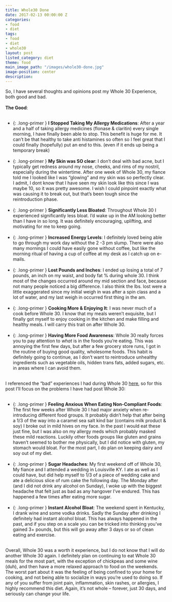 ```yaml
---
title: Whole30 Done
date: 2017-02-13 00:00:00 Z
categories:
- food
- diet
tags:
- food
- diet
- whole30
layout: post
listed_category: diet
theme: food
main_image_path: "/images/whole30-done.jpg"
image-position: center
description: 
---
```


So, I have several thoughts and opinions post my Whole 30 Experience, both good and bad.
<br /><br />
**The Good**:
<br /><br />
* {: .long-primer } **I Stopped Taking My Allergy Medications**: After a year and a half of taking allergy medicines (flonase & claritin) every single morning, I have finally been able to stop. This benefit is huge for me. It can’t be that healthy to take anti histamines so often so I feel great that I could finally (hopefully) put an end to this. (even if it ends up being a temporary break)
<br /><br />
* {: .long-primer } **My Skin was SO clear**: I don’t deal with bad acne, but I typically get redness around my nose, cheeks, and rims of my nostril, especially during the wintertime. After one week of Whole 30, my fiance told me I looked like I was “glowing” and my skin was so perfectly clear. I admit, I dont know that I have seen my skin look like this since I was maybe 10, so it was pretty awesome. I wish I could pinpoint exactly what was causing it to break out, but that’s been tough since the reintroduction phase.
<br /><br />
* {: .long-primer } **Significantly Less Bloated**: Throughout Whole 30 I experienced significantly less bloat. I’d wake up in the AM looking better than I have in so long. It was definitely encouraging, uplifting, and motivating for me to keep going.
<br /><br />
* {: .long-primer } **Increased Energy Levels**: I definitely loved being able to go through my work day without the 2 -3 pm slump. There were also many mornings I could have easily gone without coffee, but like the morning ritual of having a cup of coffee at my desk as I catch up on e-mails.
<br /><br />
* {: .long-primer } **Lost Pounds and Inches**: I ended up losing a total of 7 pounds, an inch on my waist, and body fat % during whole 30. I think most of the changes occurred around my mid section and face, because not many people noticed a big difference. I also think the lbs. lost were a little exaggerated since my initial weigh in was after a spin class and a lot of water, and my last weigh in occurred first thing in the am.
<br /><br />
* {: .long-primer } **Cooking More & Enjoying It**: I was never much of a cook before Whole 30. I know that my meals weren’t exquisite, but I finally got myself to enjoy cooking in the kitchen and make filling and healthy meals. I will carry this trait on after Whole 30.
<br /><br />
* {: .long-primer } **Having More Food Awareness**: Whole 30 really forces you to pay attention to *what* is in the foods you’re eating. This was annoying the first few days, but after a few grocery store runs, I got in the routine of buying good quality, wholesome foods. This habit is definitely going to continue, as I don’t want to reintroduce unhealthy ingredients such as vegetable oils, hidden trans fats, added sugars, etc. in areas where I can avoid them.
<br /><br />

I referenced the “bad” experiences I had during Whole 30 [here](/food/diet/2017/01/25/downside-whole30.html), so for this post I’ll focus on the problems I have had post Whole 30:
<br /><br />
* {: .long-primer } **Feeling Anxious When Eating Non-Compliant Foods**: The first few weeks after Whole 30 I had major anxiety when re-introducing different food groups. It probably didn’t help that after being a 1/3 of the way into a caramel sea salt kind bar (contains milk product & soy) I broke out in mild hives on my face. In the past I would eat these just fine, but I was also on my allergy meds which probably masked these mild reactions. Luckily other foods groups like gluten and grains haven’t seemed to bother me physically, but I did notice with gluten, my stomach would bloat. For the most part, I do plan on keeping dairy and soy out of my diet.
<br /><br />
* {: .long-primer } **Sugar Headaches**: My first weekend off of Whole 30, My fiance and I attended a wedding in Louisville KY. I ate as well as I could have, but did help myself to 1/3 of a piece of wedding cake and ate a delicious slice of rum cake the following day. The Monday after (and I did not drink any alcohol on Sunday), I woke up with the biggest headache that felt just as bad as any hangover I’ve endured. This has happened a few times after eating more sugar.
<br /><br />
* {: .long-primer } **Instant Alcohol Bloat**: The weekend spent in Kentucky, I drank wine and some vodka drinks. Sadly the Sunday after drinking I definitely had instant alcohol bloat. This has always happened in the past, and if you step on a scale you can be tricked into thinking you’ve gained 3+ pounds, but this will go away after 3 days or so of clean eating and exercise.
<br /><br />

Overall, Whole 30 was a worth it experience, but I do not know that I will do another Whole 30 again. I definitely plan on continuing to eat Whole 30 meals for the most part, with the exception of chickpeas and some wine (duh), and then have a more relaxed approach to food on the weekends. The worst part about it was the feeling of being confined to your home for cooking, and not being able to socialize in ways you’re used to doing so.  If any of you suffer from joint pain, inflammation, skin rashes, or allergies, I highly recommend this diet. Again, it’s not whole – forever, just 30 days, and seriously can change your life.

